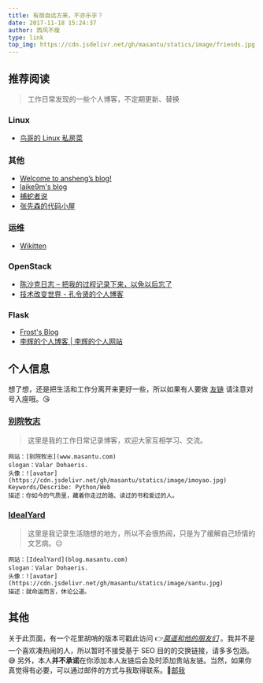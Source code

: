 ```yaml
---
title: 有朋自远方来，不亦乐乎？
date: 2017-11-18 15:24:37
author: 西风不瘦
type: link
top_img: https://cdn.jsdelivr.net/gh/masantu/statics/image/friends.jpg
---
```


## 推荐阅读
> 工作日常发现的一些个人博客，不定期更新、替换

### Linux
- [鸟哥的 Linux 私房菜](http://cn.linux.vbird.org/)

### 其他
- [Welcome to ansheng’s blog!](https://blog.ansheng.me/)
- [laike9m's blog](https://laike9m.com/)
- [捕蛇者说](https://pythonhunter.org/)
- [张先森的代码小屋](nullcc.github.io)

### 运维
- [Wikitten](http://wiki.361way.com/)

### OpenStack
- [陈沙克日志 – 把我的过程记录下来，以免以后忘了](http://www.chenshake.com/)
- [技术改变世界 - 孔令贤的个人博客](https://lingxiankong.github.io/index.html)

### Flask
- [Frost's Blog](https://frostming.com/)
- [李辉的个人博客 | 李辉的个人网站](http://greyli.com/posts/)

## 个人信息

想了想，还是把生活和工作分离开来更好一些，所以如果有人要做 [友链](https://www.masantu.com/links/) 请注意对号入座哦。😘

### [别院牧志](https://www.masantu.com/)

> 这里是我的工作日常记录博客，欢迎大家互相学习、交流。

```
网站：[别院牧志](www.masantu.com)
slogan：Valar Dohaeris.
头像：![avatar](https://cdn.jsdelivr.net/gh/masantu/statics/image/imoyao.jpg)
Keywords/Describe: Python/Web
描述：你如今的气质里，藏着你走过的路、读过的书和爱过的人。
```

### [IdealYard](https://blog.masantu.com)
> 这里是我记录生活随想的地方，所以不会很热闹，只是为了缓解自己矫情的文艺病。😐

```
网站：[IdealYard](blog.masantu.com)
slogan：Valar Dohaeris.
头像：![avatar](https://cdn.jsdelivr.net/gh/masantu/statics/image/santu.jpg)
描述：就命运而言，休论公道。
```

## 其他
关于此页面，有一个花里胡哨的版本可戳此访问 👉[*莫遥和他的朋友们*](https://blog.masantu.com/Friends) 。我并不是一个喜欢凑热闹的人，所以暂时不接受基于 SEO 目的的交换链接，请多多包涵。 😅 另外，本人**并不承诺**在你添加本人友链后会及时添加贵站友链。当然，如果你真觉得有必要，可以通过邮件的方式与我取得联系。📧[邮我](mailto:immoyao@gmail.com)
